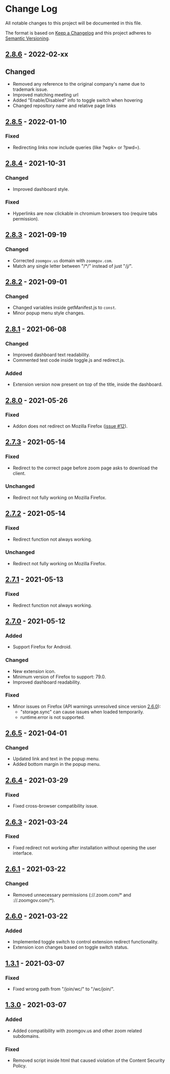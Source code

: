 # Change Log
All notable changes to this project will be documented in this file.

The format is based on [Keep a Changelog](http://keepachangelog.com/)
and this project adheres to [Semantic Versioning](http://semver.org/).

## [2.8.6](https://github.com/EdoardoTosin/ZooMeeting-Redirector/tree/v2.8.6) - 2022-02-xx

## Changed

- Removed any reference to the original company's name due to trademark issue.
- Improved matching meeting url
- Added "Enable/Disabled" info to toggle switch when hovering
- Changed repository name and relative page links

## [2.8.5](https://github.com/EdoardoTosin/ZooMeeting-Redirector/tree/v2.8.5) - 2022-01-10

### Fixed

- Redirecting links now include queries (like ?wpk= or ?pwd=).

## [2.8.4](https://github.com/EdoardoTosin/ZooMeeting-Redirector/tree/v2.8.4) - 2021-10-31

### Changed

- Improved dashboard style.

### Fixed

- Hyperlinks are now clickable in chromium browsers too (require tabs permission).

## [2.8.3](https://github.com/EdoardoTosin/ZooMeeting-Redirector/tree/v2.8.3) - 2021-09-19

### Changed

- Corrected `zoomgov.us` domain with `zoomgov.com`.
- Match any single letter between "/*/" instead of just "/j/".

## [2.8.2](https://github.com/EdoardoTosin/ZooMeeting-Redirector/tree/v2.8.2) - 2021-09-01

### Changed

- Changed variables inside getManifest.js to `const`.
- Minor popup menu style changes.

## [2.8.1](https://github.com/EdoardoTosin/ZooMeeting-Redirector/tree/v2.8.1) - 2021-06-08

### Changed

- Improved dashboard text readability.
- Commented test code inside toggle.js and redirect.js.

### Added

- Extension version now present on top of the title, inside the dashboard.

## [2.8.0](https://github.com/EdoardoTosin/ZooMeeting-Redirector/tree/v2.8.0) - 2021-05-26

### Fixed

- Addon does not redirect on Mozilla Firefox ([issue \#12](https://github.com/EdoardoTosin/ZooMeeting-Redirector/issues/12)).

## [2.7.3](https://github.com/EdoardoTosin/ZooMeeting-Redirector/tree/v2.7.3) - 2021-05-14

### Fixed

- Redirect to the correct page before zoom page asks to download the client.

### Unchanged

- Redirect not fully working on Mozilla Firefox.

## [2.7.2](https://github.com/EdoardoTosin/ZooMeeting-Redirector/tree/v2.7.2) - 2021-05-14

### Fixed

- Redirect function not always working.

### Unchanged

- Redirect not fully working on Mozilla Firefox.

## [2.7.1](https://github.com/EdoardoTosin/ZooMeeting-Redirector/tree/v2.7.1) - 2021-05-13

### Fixed

- Redirect function not always working.

## [2.7.0](https://github.com/EdoardoTosin/ZooMeeting-Redirector/tree/v2.7.0) - 2021-05-12

### Added

- Support Firefox for Android.

### Changed

- New extension icon.
- Minimum version of Firefox to support: 79.0.
- Improved dashboard readability.

### Fixed

- Minor issues on Firefox (API warnings unresolved since version [2.6.0](https://github.com/EdoardoTosin/ZooMeeting-Redirector/tree/v2.6.0)):
  - "storage.sync" can cause issues when loaded temporarily.
  - runtime.error is not supported.

## [2.6.5](https://github.com/EdoardoTosin/ZooMeeting-Redirector/tree/v2.6.5) - 2021-04-01

### Changed

- Updated link and text in the popup menu.
- Added bottom margin in the popup menu.

## [2.6.4](https://github.com/EdoardoTosin/ZooMeeting-Redirector/tree/v2.6.4) - 2021-03-29

### Fixed

- Fixed cross-browser compatibility issue.

## [2.6.3](https://github.com/EdoardoTosin/ZooMeeting-Redirector/tree/v2.6.3) - 2021-03-24

### Fixed

- Fixed redirect not working after installation without opening the user interface.

## [2.6.1](https://github.com/EdoardoTosin/ZooMeeting-Redirector/tree/v2.6.1) - 2021-03-22

### Changed

- Removed unnecessary permissions (://.zoom.com/* and ://.zoomgov.com/*).

## [2.6.0](https://github.com/EdoardoTosin/ZooMeeting-Redirector/tree/v2.6.0) - 2021-03-22

### Added

- Implemented toggle switch to control extension redirect functionality.
- Extension icon changes based on toggle switch status.

## [1.3.1](https://github.com/EdoardoTosin/ZooMeeting-Redirector/tree/1.3.1) - 2021-03-07

### Fixed

- Fixed wrong path from "/join/wc/" to "/wc/join/".

## [1.3.0](https://github.com/EdoardoTosin/ZooMeeting-Redirector/tree/1.3.0) - 2021-03-07

### Added

- Added compatibility with zoomgov.us and other zoom related subdomains.

### Fixed

- Removed script inside html that caused violation of the Content Security Policy.

